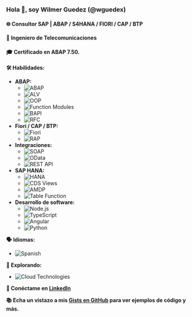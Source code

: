 ### Hola 👋, soy Wilmer Guedez (@wguedex)
#### 🌐 Consultor SAP | ABAP / S4HANA / FIORI / CAP / BTP
#### 📡 Ingeniero de Telecomunicaciones
#### 🎓 Certificado en ABAP 7.50.

**🛠️ Habilidades:**

- **ABAP:**
  - ![ABAP](https://img.shields.io/badge/ABAP-0073A1?style=flat&logo=SAP&logoColor=white)
  - ![ALV](https://img.shields.io/badge/ALV_reports-0FAAFF)
  - ![OOP](https://img.shields.io/badge/OOP-005571)
  - ![Function Modules](https://img.shields.io/badge/Function_Modules-FF5733)
  - ![BAPI](https://img.shields.io/badge/BAPIs-019587)
  - ![RFC](https://img.shields.io/badge/RFCs-005571)
- **Fiori / CAP / BTP:**
  - ![Fiori](https://img.shields.io/badge/Fiori-0073A1?style=flat&logo=SAP&logoColor=white)
  - ![RAP](https://img.shields.io/badge/RAP-FF5733)
- **Integraciones:**
  - ![SOAP](https://img.shields.io/badge/SOAP-005571)
  - ![OData](https://img.shields.io/badge/OData-019587)
  - ![REST API](https://img.shields.io/badge/REST_API-0FAAFF)
- **SAP HANA:**
  - ![HANA](https://img.shields.io/badge/HANA-0073A1?style=flat&logo=SAP&logoColor=white)
  - ![CDS Views](https://img.shields.io/badge/CDS_Views-FF5733)
  - ![AMDP](https://img.shields.io/badge/AMDP-019587)
  - ![Table Function](https://img.shields.io/badge/Table_Function-005571)
- **Desarrollo de software:**
  - ![Node.js](https://img.shields.io/badge/Node.js-339933?style=flat&logo=node.js&logoColor=white)
  - ![TypeScript](https://img.shields.io/badge/TypeScript-007ACC?style=flat&logo=typescript&logoColor=white)
  - ![Angular](https://img.shields.io/badge/Angular-DD0031?style=flat&logo=angular&logoColor=white)
  - ![Python](https://img.shields.io/badge/Python-3776AB?style=flat&logo=python&logoColor=white)

**🗣️ Idiomas:**
- ![Spanish](https://img.shields.io/badge/Español-Nativo-brightgreen?style=flat)

**🌱 Explorando:**
- ![Cloud Technologies](https://img.shields.io/badge/Cloud_Technologies-007ACC?style=flat&logo=cloud)

**🔗 Conéctame en [LinkedIn](https://www.linkedin.com/in/wguedex)**

**📚 Echa un vistazo a mis [Gists en GitHub](https://gist.github.com/wguedex) para ver ejemplos de código y más.**
